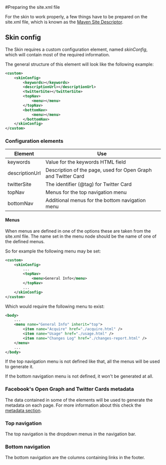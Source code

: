 #Preparing the site.xml file

For the skin to work properly, a few things have to be prepared on the site.xml file, which is known as the [Maven Site Descriptor][maven-site-descriptor].

## Skin config

The Skin requires a custom configuration element, named *skinConfig*, which will contain most of the required information.

The general structure of this element will look like the following example:

```xml
<custom>
    <skinConfig>
        <keywords></keywords>
        <descriptionUrl></descriptionUrl>
        <twitterSite></twitterSite>
        <topNav>
            <menu></menu>
        </topNav>
        <bottomNav>
            <menu></menu>
        </bottomNav>
    </skinConfig>
</custom>
```

### Configuration elements

|Element|Use|
|---|---|
|keywords|Value for the keywords HTML field|
|descriptionUrl|Description of the page, used for Open Graph and Twitter Card|
|twitterSite|The identifier (@tag) for Twitter Card|
|topNav|Menus for the top navigation menu|
|bottomNav|Additional menus for the bottom navigation menu|

#### Menus

When menus are defined in one of the options these are taken from the site.xml file. The name set in the menu node should be the name of one of the defined menus.

So for example the following menu may be set:

```xml
<custom>
    <skinConfig>
        ...
        <topNav>
            <menu>General Info</menu>
        </topNav>
        ...
    </skinConfig>
</custom>
```

Which would require the following menu to exist:

```xml
<body>
    ...
    <menu name="General Info" inherit="top">
        <item name="Acquire" href="./acquire.html" />
        <item name="Usage" href="./usage.html" />
        <item name="Changes Log" href="./changes-report.html" />
    </menu>
    ...
</body>
```

If the top navigation menu is not defined like that, all the menus will be used to generate it.

If the bottom navigation menu is not defined, it won't be generated at all.

### Facebook's Open Graph and Twitter Cards metadata

The data contained in some of the elements will be used to generate the metadata on each page. For more information about this check the [metadata section][metadata].

### Top navigation

The top navigation is the dropdown menus in the navigation bar.

### Bottom navigation

The bottom navigation are the columns containing links in the footer.


[metadata]: ./metadata.html

[maven-site-descriptor]: http://maven.apache.org/plugins/maven-site-plugin/examples/sitedescriptor.html
